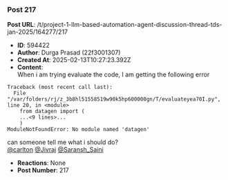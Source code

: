 ### Post 217
**Post URL**: /t/project-1-llm-based-automation-agent-discussion-thread-tds-jan-2025/164277/217
- **ID**: 594422
- **Author**: Durga Prasad (22f3001307)
- **Created At**: 2025-02-13T10:27:23.392Z
- **Content**:  
  When i am trying evaluate the code, I am getting the following error
<pre><code class="lang-auto">Traceback (most recent call last):
  File "/var/folders/rj/z_3b8hl51558519w90k5hp600000gn/T/evaluateyea70I.py", line 20, in &lt;module&gt;
    from datagen import (
    ...&lt;9 lines&gt;...
    )
ModuleNotFoundError: No module named 'datagen'
</code></pre>
can someone tell me what i should do?<br>
<a class="mention" href="/u/carlton">@carlton</a> <a class="mention" href="/u/jivraj">@Jivraj</a> <a class="mention" href="/u/saransh_saini">@Saransh_Saini</a>
- **Reactions**: None
- **Post Number**: 217

